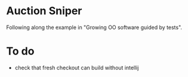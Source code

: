 # Auction Sniper

Following along the example in "Growing OO software guided by tests".

# To do

- check that fresh checkout can build without intellij